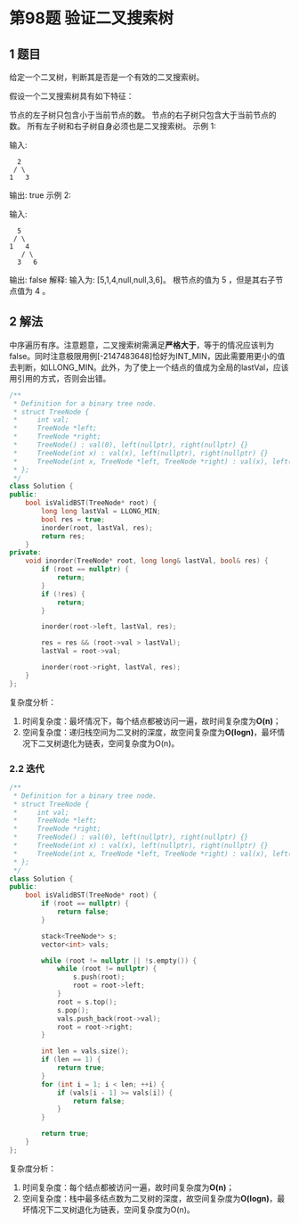 # 第98题 验证二叉搜索树

## 1 题目

给定一个二叉树，判断其是否是一个有效的二叉搜索树。

假设一个二叉搜索树具有如下特征：

节点的左子树只包含小于当前节点的数。
节点的右子树只包含大于当前节点的数。
所有左子树和右子树自身必须也是二叉搜索树。
示例 1:

输入:

```
  2
 / \
1   3
```

输出: true
示例 2:

输入:

```
  5
 / \
1   4
   / \
  3   6
```

输出: false
解释: 输入为: [5,1,4,null,null,3,6]。
根节点的值为 5 ，但是其右子节点值为 4 。

## 2 解法

中序遍历有序。注意题意，二叉搜索树需满足**严格大于**，等于的情况应该判为false。同时注意极限用例[-2147483648]恰好为INT_MIN，因此需要用更小的值去判断，如LLONG_MIN。此外，为了使上一个结点的值成为全局的lastVal，应该用引用的方式，否则会出错。

```c++
/**
 * Definition for a binary tree node.
 * struct TreeNode {
 *     int val;
 *     TreeNode *left;
 *     TreeNode *right;
 *     TreeNode() : val(0), left(nullptr), right(nullptr) {}
 *     TreeNode(int x) : val(x), left(nullptr), right(nullptr) {}
 *     TreeNode(int x, TreeNode *left, TreeNode *right) : val(x), left(left), right(right) {}
 * };
 */
class Solution {
public:
    bool isValidBST(TreeNode* root) {
        long long lastVal = LLONG_MIN;
        bool res = true;
        inorder(root, lastVal, res);
        return res;
    }
private:
    void inorder(TreeNode* root, long long& lastVal, bool& res) {
        if (root == nullptr) {
            return;
        }
        if (!res) {
            return;
        }

        inorder(root->left, lastVal, res);

        res = res && (root->val > lastVal);
        lastVal = root->val;

        inorder(root->right, lastVal, res);
    }
};
```

复杂度分析：

1. 时间复杂度：最坏情况下，每个结点都被访问一遍，故时间复杂度为**O(n)**；
2. 空间复杂度：递归栈空间为二叉树的深度，故空间复杂度为**O(logn)**，最坏情况下二叉树退化为链表，空间复杂度为O(n)。

### 2.2 迭代

```c++
/**
 * Definition for a binary tree node.
 * struct TreeNode {
 *     int val;
 *     TreeNode *left;
 *     TreeNode *right;
 *     TreeNode() : val(0), left(nullptr), right(nullptr) {}
 *     TreeNode(int x) : val(x), left(nullptr), right(nullptr) {}
 *     TreeNode(int x, TreeNode *left, TreeNode *right) : val(x), left(left), right(right) {}
 * };
 */
class Solution {
public:
    bool isValidBST(TreeNode* root) {
        if (root == nullptr) {
            return false;
        }

        stack<TreeNode*> s;
        vector<int> vals;

        while (root != nullptr || !s.empty()) {
            while (root != nullptr) {
                s.push(root);
                root = root->left;
            }
            root = s.top();
            s.pop();
            vals.push_back(root->val);
            root = root->right;
        }

        int len = vals.size();
        if (len == 1) {
            return true;
        }
        for (int i = 1; i < len; ++i) {
            if (vals[i - 1] >= vals[i]) {
                return false;
            }
        }

        return true;
    }
};
```

复杂度分析：

1. 时间复杂度：每个结点都被访问一遍，故时间复杂度为**O(n)**；
2. 空间复杂度：栈中最多结点数为二叉树的深度，故空间复杂度为**O(logn)**，最坏情况下二叉树退化为链表，空间复杂度为O(n)。
